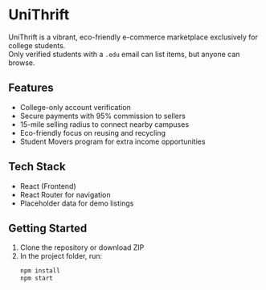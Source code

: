# UniThrift
UniThrift is a vibrant, eco-friendly e-commerce marketplace exclusively for college students.  
Only verified students with a `.edu` email can list items, but anyone can browse.

## Features
- College-only account verification
- Secure payments with 95% commission to sellers
- 15-mile selling radius to connect nearby campuses
- Eco-friendly focus on reusing and recycling
- Student Movers program for extra income opportunities

## Tech Stack
- React (Frontend)
- React Router for navigation
- Placeholder data for demo listings

## Getting Started
1. Clone the repository or download ZIP
2. In the project folder, run:
   ```bash
   npm install
   npm start
